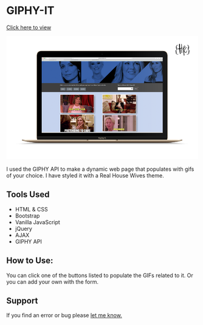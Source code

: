 # GIPHY-IT

[Click here to view](https://copperco.github.io/GIPHY-IT/index.html)

![Site Preview](/assets/images/RHGifPreview.png)

I used the GIPHY API to make a dynamic web page that populates with gifs of your choice. I have styled it with a Real House Wives theme.

## Tools Used

- HTML & CSS
- Bootstrap
- Vanilla JavaScript
- jQuery
- AJAX
- GIPHY API

## How to Use:

You can click one of the buttons listed to populate the GIFs related to it. Or you can add your own with the form.

## Support

If you find an error or bug please [let me know.](https://github.com/CopperCo/GIPHY-IT/issues)
